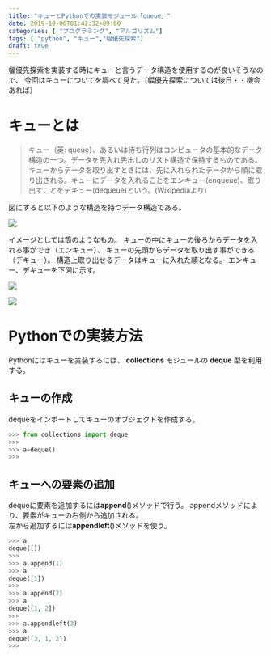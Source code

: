 ```yaml
---
title: "キューとPythonでの実装モジュール「queue」"
date: 2019-10-06T01:42:32+09:00
categories: [ "プログラミング", "アルゴリズム"]
tags: [ "python", "キュー","幅優先探索"]
draft: true
---
```


幅優先探索を実装する時にキューと言うデータ構造を使用するのが良いそうなので、
今回はキューについてを調べて見た。（幅優先探索については後日・・機会あれば）

# キューとは

>キュー（英: queue）、あるいは待ち行列はコンピュータの基本的なデータ構造の一つ。データを先入れ先出しのリスト構造で保持するものである。キューからデータを取り出すときには、先に入れられたデータから順に取り出される。キューにデータを入れることをエンキュー(enqueue)、取り出すことをデキュー(dequeue)という。(Wikipediaより)

図にすると以下のような構造を持つデータ構造である。

![](/img/queue_example.png)

イメージとしては筒のようなもの。
キューの中にキューの後ろからデータを入れる事ができ（エンキュー）、
キューの先頭からデータを取り出す事ができる（デキュー）。
構造上取り出せるデータはキューに入れた順となる。
エンキュー、デキューを下図に示す。

![](/img/queue_enqueue.png)

![](/img/queue_dequeue.png)


# Pythonでの実装方法

Pythonにはキューを実装するには、 **collections** モジュールの **deque** 型を利用する。

## キューの作成

dequeをインポートしてキューのオブジェクトを作成する。

```python
>>> from collections import deque
>>> 
>>> a=deque()
>>> 
```

## キューへの要素の追加

dequeに要素を追加するには**append**()メソッドで行う。
appendメソッドにより、要素がキューの右側から追加される。  
左から追加するには**appendleft**()メソッドを使う。

```python
>>> a
deque([])
>>> 
>>> a.append(1)
>>> a
deque([1])
>>> 
>>> a.append(2)
>>> a
deque([1, 2])
>>> 
>>> a.appendleft(3)
>>> a
deque([3, 1, 2])
>>> 
```